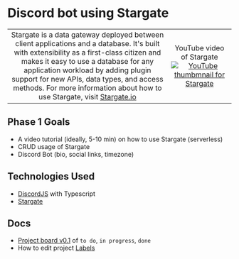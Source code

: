 # Discord bot using Stargate

<table border="0">
  <tr>
    <td align="center">
      Stargate is a data gateway deployed between client applications and a database. It's built with extensibility as a first-class citizen and makes it easy to use a database for any application workload by adding plugin support for new APIs, data types, and access methods.
      For more information about how to use Stargate, visit <a href="https://stargate.io/">Stargate.io</a>
    </td>
    <td align="center">
      YouTube video of Stargate
      <a href="http://www.youtube.com/watch?v=2ltVf2EscmM">
        <img src="http://img.youtube.com/vi/2ltVf2EscmM/0.jpg" alt="YouTube thumbmnail for Stargate" />
      </a>
    </td>
  </tr>
</table>

## Phase 1 Goals

- A video tutorial (ideally, 5-10 min) on how to use Stargate (serverless)
- CRUD usage of Stargate
- Discord Bot (bio, social links, timezone)

## Technologies Used 

- [DiscordJS](https://discordjs.guide) with Typescript
- [Stargate](http://stargate.io)

## Docs

- [Project board v0.1](https://github.com/eddiejaoude/stargate/projects/1) of `to do`, `in progress`, `done`
- How to edit project [Labels](docs/labels.md)
